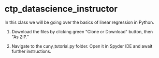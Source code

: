 # ctp_datascience_instructor

In this class we will be going over the basics of linear regression in Python. 

1. Download the files by clicking green "Clone or Download" button, then "As ZIP."

2. Navigate to the cuny_tutorial.py folder. Open it in Spyder IDE and await further instructions.
